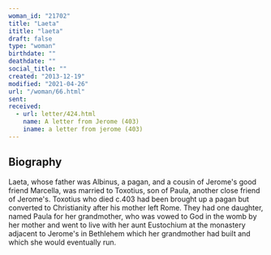 ```yaml
---
woman_id: "21702"
title: "Laeta"
ititle: "laeta"
draft: false
type: "woman"
birthdate: ""
deathdate: ""
social_title: ""
created: "2013-12-19"
modified: "2021-04-26"
url: "/woman/66.html"
sent:
received:
  - url: letter/424.html
    name: A letter from Jerome (403)
    iname: a letter from jerome (403)
---
```

<h2 class="mt-4">Biography</h2>Laeta, whose father was Albinus, a pagan, and a cousin of Jerome's good friend Marcella, was married to Toxotius, son of Paula, another close friend of Jerome's.  Toxotius who died c.403 had been brought up a pagan but converted to Christianity after his mother left Rome. They had one daughter, named Paula for her grandmother, who was vowed to God in the womb by her mother and went to live with her aunt Eustochium at the monastery adjacent to Jerome's in Bethlehem which her grandmother had built and which she would eventually run.